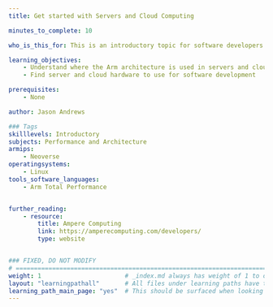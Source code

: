 ```yaml
---
title: Get started with Servers and Cloud Computing

minutes_to_complete: 10

who_is_this_for: This is an introductory topic for software developers working on server and cloud applications who are new to the Arm architecture.

learning_objectives:
    - Understand where the Arm architecture is used in servers and cloud computing
    - Find server and cloud hardware to use for software development

prerequisites:
    - None

author: Jason Andrews

### Tags
skilllevels: Introductory
subjects: Performance and Architecture
armips:
    - Neoverse
operatingsystems:
    - Linux
tools_software_languages:
    - Arm Total Performance


further_reading:
    - resource:
        title: Ampere Computing
        link: https://amperecomputing.com/developers/
        type: website


### FIXED, DO NOT MODIFY
# ================================================================================
weight: 1                       # _index.md always has weight of 1 to order correctly
layout: "learningpathall"       # All files under learning paths have this same wrapper
learning_path_main_page: "yes"  # This should be surfaced when looking for related content. Only set for _index.md of learning path content.
---
```

